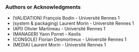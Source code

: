 ### Authors or Acknowledgments
*   (VALIDATION) François Bodin - Université Rennes 1
*   (system & packaging) Laurent Morin - Université Rennes 1
*   (API) Olivier Martineau - Université Rennes 1
*   (MANAGER) Yann Porret  - Keolis
*   (CONSOLE) Florian Desmortreux - Université Rennes 1
*   (MEDIA) Laurent Morin - Université Rennes 1
